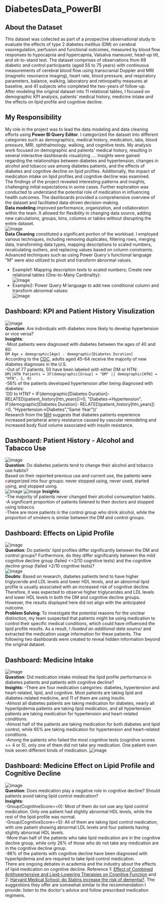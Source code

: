 # DiabetesData_PowerBI
## About the Dataset  
This dataset was collected as part of a prospective observational study to evaluate the effects of type 2 diabetes mellitus (DM) on cerebral vasoregulation, perfusion and functional outcomes, measured by blood flow responses to hypocapnia and hypercapnia, Valsalva maneuver, head-up tilt, and sit-to-stand test. The dataset comprises of observations from 69 diabetic and control participants (aged 55 to 75 years) with continuous measurements of cerebral blood flow using transcranial Doppler and MRI (magnetic resonance imaging), heart rate, blood pressure, and respiratory parameters, balance, walking, laboratory and retinopathy measures at baseline, and 41 subjects who completed the two-years of follow-up.  
After modeling the original dataset into 11 relational tables, I focused on demographic KPI analysis, patients' medical history, medicine intake and the effects on lipid profile and cognitive decline. 
## My Responsibility  
My role in the project was to lead the data modeling and data cleaning efforts using **Power BI Query Editor**. I categorized the dataset into different categories such as demographics, medical history, medication, labs, blood pressure, MRI, ophthalmology, walking, and cognitive tests. My analysis work focused on demographic and patients' medical history, resulting in several interactive dashboards visualizing .... Insights were gained regarding the relationships between diabetes and hypertension, changes in alcohol and tobacco use among diabetes patients, and the effects of diabetes and cognitive decline on lipid profiles. Additionally, the impact of medication intake on lipid profiles and cognitive decline was examined.  
The findings of the project revealed interesting patterns and insights, challenging initial expectations in some cases. Further exploration was conducted to understand the potential role of medication in influencing health outcomes. The dashboards provided a comprehensive overview of the dataset and facilitated data-driven decision-making.  
**Data modeling** improved performance, organization, and collaboration within the team. It allowed for flexibility in changing data source, adding new calculations, groups, bins, columns or tables without disrupting the entire dataset.   
![image](https://github.com/chen8122/DiabetesData_PowerBI/assets/9794705/e0dbc041-4ec1-4017-8074-ed7a84384b1b)  
**Data Cleaning**  constituted a significant portion of the workload. I employed various techniques, including removing duplicates, filtering rows, merging data, transforming data types, mapping descriptions to scaled numbers, recalculating outliers, and replacing values based on column constraints. Advanced techniques such as using Power Query's functional language "M" were also utilized to pivot and transform abnormal values.     
- Example1: Mapping description texts to scaled numbers; Create new relational tables (One-to-Many Cardinality):   
![image](https://github.com/chen8122/DiabetesData_PowerBI/assets/9794705/ce4d6023-dc6f-4c98-9608-0a32d2047280)
- Example2: Power Query M language to add new conditional column and transform abnormal values:  
![image](https://github.com/chen8122/DiabetesData_PowerBI/assets/9794705/5f8e35ce-7ed1-4566-a540-a794a0784fba)  
## Dashboard: KPI and Patient History Visulization
![image](https://github.com/chen8122/DiabetesData_PowerBI/assets/9794705/73b8b947-a7dd-499e-a1e4-42ad9408d77c)  
**Question**: Are individuals with diabetes more likely to develop hypertension or vice versa?  
**Insights**:   
-Most patients were diagnosed with diabetes between the ages of 40 and 60:  
`DM Age = demographic[Age] - demographic[Diabetes Duration]`  
According to the [CDC](https://www.healthline.com/health/type-2-diabetes-age-of-onset#age-at-diagnosis), adults aged 45–64 receive the majority of new diabetes diagnoses in the U.S.  
-Out of 77 patients, 50 have been labeled with either DM or HTN:  
`DM||HTN Patients = IF(demographic[Group] = "DM" || demographic[HTN] = "HTN", 1, 0)`     
-56% of the patients developed hypertension after being diagnosed with diabetes:    
'DD to HTN? = IF(demographic[Diabetes Duration]- RELATED(patient_history[htn_years])>0, "Diabetes->Hypertension", IF(demographic[Diabetes Duration]- RELATED(patient_history[htn_years])<0, "Hypertension->Diabetes","Same Year"))'    
Research from the [NIH](https://pubmed.ncbi.nlm.nih.gov/29556093/) suggests that diabetes patients experience increased peripheral artery resistance caused by vascular remodeling and increased body fluid volume associated with insulin resistance.   

## Dashboard: Patient History - Alcohol and Tabacco Use 
![image](https://github.com/chen8122/DiabetesData_PowerBI/assets/9794705/3c64daeb-e7bb-4723-a431-f7855d648ea1)  
**Question**: Do diabetes patients tend to change their alcohol and tobacco use habits?  
Based on their reported previous use and current use, the patients were categorized into four groups: never stopped using, never used, started using, and stopped using.    
![image](https://github.com/chen8122/DiabetesData_PowerBI/assets/9794705/96380358-21ec-4259-86cc-4b94259db0ed)
![image](https://github.com/chen8122/DiabetesData_PowerBI/assets/9794705/e8845e17-9898-446b-9fbc-0265cc578c87)
**Insights**:  
-The majority of patients never changed their alcohol consumption habits.  
-A significant proportion of patients listened to their doctors and stopped using tobacco.  
-There are more patients in the control group who drink alcohol, while the proportion of smokers is similar between the DM and control groups.  

## Dashboard: Effects on Lipid Profile  
![image](https://github.com/chen8122/DiabetesData_PowerBI/assets/9794705/79a69ce1-51c9-48c5-a2c3-f80eade71dbb)  
**Question**: Do patients' lipid profiles differ significantly between the DM and control groups? Furthermore, do they differ significantly between the mild cognitive decline group (failed <=2/10 cognitive tests) and the cognitive decline group (failed >2/10 cognitive tests)?  
![image](https://github.com/chen8122/DiabetesData_PowerBI/assets/9794705/e92c25a3-f5e4-4617-a3c1-eac23fbd0248)  
**Doubts**: Based on research, diabetes patients tend to have higher triglyceride and LDL levels and lower HDL levels, and an abnormal lipid profile is usually associated with an increased risk of cognitive decline. Therefore, it was expected to observe higher triglycerides and LDL levels and lower HDL levels in both the DM and cognitive decline groups. However, the results displayed here did not align with the anticipated outcome.    
**Problem Solving**: To investigate the potential reasons for the unclear distinction, my team suspected that patients might be using medication to control their specific medical conditions, which could have influenced the lipid profile results. As a result, I /_loaded an additional data source/_ and extracted the medication usage information for these patients. The following two dashboards were created to reveal hidden information beyond the original dataset.    

## Dashboard: Medicine Intake
![image](https://github.com/chen8122/DiabetesData_PowerBI/assets/9794705/022f70f4-a2a0-4457-8b34-d2c16100ef65)  
**Question**: Did medication intake mislead the lipid profile performance in diabetes patients and patients with cognitive decline?     
**Insights**:
-There are four medication categories: diabetes, hypertension and heart-related, lipid, and cognitive. Most patients are taking lipid and diabetes-related medicine, and 11 of them are using insulin.   
-Almost all diabetes patients are taking medication for diabetes, nearly all hyperlipidemia patients are taking lipid medication, and all hypertension patients are taking medication for hypertension and heart-related conditions.  
-Almost half of the patients are taking medication for both diabetes and lipid control, while 65% are taking medication for hypertension and heart-related conditions.  
-Among the patients who failed the most cognitive tests (cognitive scores == 4 or 5), only one of them did not take any medication. One patient even took seven different kinds of medication. 
![image](https://github.com/chen8122/DiabetesData_PowerBI/assets/9794705/5d53e665-19dd-41f6-9a17-170516a3252a)  

## Dashboard: Medicine Effect on Lipid Profile and Cognitive Decline  
![image](https://github.com/chen8122/DiabetesData_PowerBI/assets/9794705/97d436aa-1e6d-444d-9b2e-5ae0ebfc1502)  
**Question**: Does medication play a negative role in cognitive decline? Should patients avoid taking lipid control medication?  
**Insights**:    
-Group(CognitiveScore==0): Most of them do not use any lipid control medication. Only one patient had slightly abnormal HDL levels, while the rest of the lipid profile was normal.  
-Group(CognitiveScore==5): All of them are taking lipid control medication, with one patient showing abnormal LDL levels and four patients having slightly abnormal HDL levels.    
-More than half of the patients who take lipid medication are in the cognitive decline group, while only 26% of those who do not take any medication are in the cognitive decline group.  
-86% of the patients with cognitive decline have been diagnosed with hyperlipidemia and are required to take lipid control medication.  
There are ongoing debates in academia and the industry about the effects of lipid medication on cognitive decline. Reference 1: [Effect of Combined Antihypertensive and Lipid-Lowering Therapies on Cognitive Function](https://www.hindawi.com/journals/crp/2020/1484357/) and 2: [Harvard Medical School: do Statins increase the risk of dementia?](https://www.health.harvard.edu/staying-healthy/do-statins-increase-the-risk-of-dementia). The suggestions they offer are somewhat similar to the recommendation I provide: listen to the doctor's advice and follow prescribed medication regimens.


